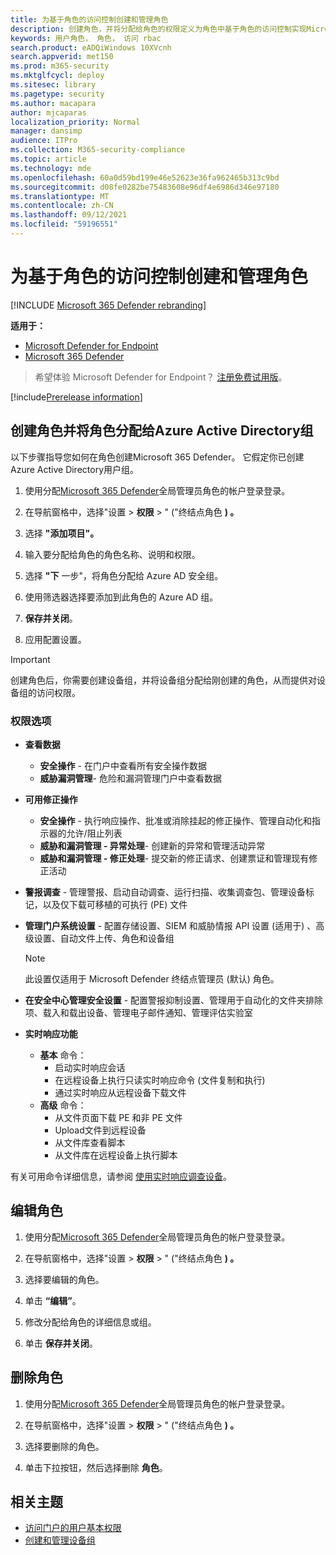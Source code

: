 ```yaml
---
title: 为基于角色的访问控制创建和管理角色
description: 创建角色，并将分配给角色的权限定义为角色中基于角色的访问控制实现Microsoft 365 Defender
keywords: 用户角色， 角色， 访问 rbac
search.product: eADQiWindows 10XVcnh
search.appverid: met150
ms.prod: m365-security
ms.mktglfcycl: deploy
ms.sitesec: library
ms.pagetype: security
ms.author: macapara
author: mjcaparas
localization_priority: Normal
manager: dansimp
audience: ITPro
ms.collection: M365-security-compliance
ms.topic: article
ms.technology: mde
ms.openlocfilehash: 60a0d59bd199e46e52623e36fa962465b313c9bd
ms.sourcegitcommit: d08fe0282be75483608e96df4e6986d346e97180
ms.translationtype: MT
ms.contentlocale: zh-CN
ms.lasthandoff: 09/12/2021
ms.locfileid: "59196551"
---
```

# <a name="create-and-manage-roles-for-role-based-access-control"></a>为基于角色的访问控制创建和管理角色

[!INCLUDE [Microsoft 365 Defender rebranding](../../includes/microsoft-defender.md)]

**适用于：**
- [Microsoft Defender for Endpoint](https://go.microsoft.com/fwlink/?linkid=2154037)
- [Microsoft 365 Defender](https://go.microsoft.com/fwlink/?linkid=2118804)

> 希望体验 Microsoft Defender for Endpoint？ [注册免费试用版](https://signup.microsoft.com/create-account/signup?products=7f379fee-c4f9-4278-b0a1-e4c8c2fcdf7e&ru=https://aka.ms/MDEp2OpenTrial?ocid=docs-wdatp-roles-abovefoldlink)。

[!include[Prerelease information](../../includes/prerelease.md)]

## <a name="create-roles-and-assign-the-role-to-an-azure-active-directory-group"></a>创建角色并将角色分配给Azure Active Directory组

以下步骤指导您如何在角色创建Microsoft 365 Defender。 它假定你已创建Azure Active Directory用户组。

1. 使用分配[Microsoft 365 Defender](https://security.microsoft.com/)全局管理员角色的帐户登录登录。

2. 在导航窗格中，选择"设置  >  **权限**  >  " ("终结点角色 **) 。**

3. 选择 **"添加项目"。**

4. 输入要分配给角色的角色名称、说明和权限。

5. 选择 **"下** 一步"，将角色分配给 Azure AD 安全组。

6. 使用筛选器选择要添加到此角色的 Azure AD 组。

7. **保存并关闭**。

8. 应用配置设置。

> [!IMPORTANT]
> 创建角色后，你需要创建设备组，并将设备组分配给刚创建的角色，从而提供对设备组的访问权限。

### <a name="permission-options"></a>权限选项

- **查看数据**
    - **安全操作** - 在门户中查看所有安全操作数据
    - **威胁漏洞管理**- 危险和漏洞管理门户中查看数据

- **可用修正操作**
    - **安全操作** - 执行响应操作、批准或消除挂起的修正操作、管理自动化和指示器的允许/阻止列表
    - **威胁和漏洞管理 - 异常处理**- 创建新的异常和管理活动异常
    - **威胁和漏洞管理 - 修正处理**- 提交新的修正请求、创建票证和管理现有修正活动

- **警报调查** - 管理警报、启动自动调查、运行扫描、收集调查包、管理设备标记，以及仅下载可移植的可执行 (PE) 文件 

- **管理门户系统设置** - 配置存储设置、SIEM 和威胁情报 API 设置 (适用于) 、高级设置、自动文件上传、角色和设备组

    > [!NOTE]
    > 此设置仅适用于 Microsoft Defender 终结点管理员 (默认) 角色。

- **在安全中心管理安全设置** - 配置警报抑制设置、管理用于自动化的文件夹排除项、载入和载出设备、管理电子邮件通知、管理评估实验室

- **实时响应功能**
    - **基本** 命令：
        - 启动实时响应会话
        - 在远程设备上执行只读实时响应命令 (文件复制和执行) 
        - 通过实时响应从远程设备下载文件
    - **高级** 命令：
        - 从文件页面下载 PE 和非 PE 文件
        - Upload文件到远程设备
        - 从文件库查看脚本
        - 从文件库在远程设备上执行脚本

有关可用命令详细信息，请参阅 [使用实时响应调查设备](live-response.md)。
  
## <a name="edit-roles"></a>编辑角色

1. 使用分配[Microsoft 365 Defender](https://security.microsoft.com/)全局管理员角色的帐户登录登录。

2. 在导航窗格中，选择"设置  >  **权限**  >  " ("终结点角色 **) 。**

3. 选择要编辑的角色。

4. 单击 **“编辑”**。

5. 修改分配给角色的详细信息或组。 

6. 单击 **保存并关闭**。

## <a name="delete-roles"></a>删除角色

1. 使用分配[Microsoft 365 Defender](https://security.microsoft.com/)全局管理员角色的帐户登录登录。

2. 在导航窗格中，选择"设置  >  **权限**  >  " ("终结点角色 **) 。**

3. 选择要删除的角色。

4. 单击下拉按钮，然后选择删除 **角色**。

## <a name="related-topic"></a>相关主题

- [访问门户的用户基本权限](basic-permissions.md)
- [创建和管理设备组](machine-groups.md)
